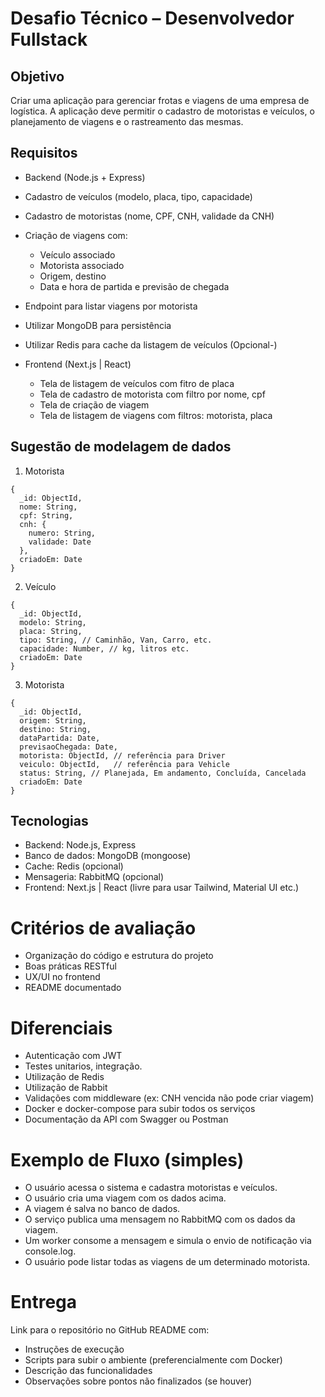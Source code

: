 # Desafio Técnico – Desenvolvedor Fullstack

## Objetivo
Criar uma aplicação para gerenciar frotas e viagens de uma empresa de logística. A aplicação deve permitir o cadastro de motoristas e veículos, o planejamento de viagens e o rastreamento das mesmas.

## Requisitos
- Backend (Node.js + Express)
- Cadastro de veículos (modelo, placa, tipo, capacidade)
- Cadastro de motoristas (nome, CPF, CNH, validade da CNH)
- Criação de viagens com:
  - Veículo associado
  - Motorista associado
  - Origem, destino
  - Data e hora de partida e previsão de chegada
- Endpoint para listar viagens por motorista
- Utilizar MongoDB para persistência
- Utilizar Redis para cache da listagem de veículos (Opcional-)

- Frontend (Next.js | React)
  - Tela de listagem de veículos com fitro de placa
  - Tela de cadastro de motorista com filtro por nome, cpf
  - Tela de criação de viagem
  - Tela de listagem de viagens com filtros: motorista, placa

## Sugestão de modelagem de dados
1. Motorista
```
{
  _id: ObjectId,
  nome: String,
  cpf: String,
  cnh: {
    numero: String,
    validade: Date
  },
  criadoEm: Date
}

```
2. Veículo
```
{
  _id: ObjectId,
  modelo: String,
  placa: String,
  tipo: String, // Caminhão, Van, Carro, etc.
  capacidade: Number, // kg, litros etc.
  criadoEm: Date
}

```
3. Motorista
```
{
  _id: ObjectId,
  origem: String,
  destino: String,
  dataPartida: Date,
  previsaoChegada: Date,
  motorista: ObjectId, // referência para Driver
  veiculo: ObjectId,   // referência para Vehicle
  status: String, // Planejada, Em andamento, Concluída, Cancelada
  criadoEm: Date
}

```

## Tecnologias 
- Backend: Node.js, Express
- Banco de dados: MongoDB (mongoose)
- Cache: Redis (opcional)
- Mensageria: RabbitMQ (opcional)
- Frontend: Next.js | React (livre para usar Tailwind, Material UI etc.)

# Critérios de avaliação
- Organização do código e estrutura do projeto
- Boas práticas RESTful
- UX/UI no frontend
- README documentado

# Diferenciais
- Autenticação com JWT
- Testes unitarios, integração.
- Utilização de Redis
- Utilização de Rabbit
- Validações com middleware (ex: CNH vencida não pode criar viagem)
- Docker e docker-compose para subir todos os serviços
- Documentação da API com Swagger ou Postman

# Exemplo de Fluxo (simples)
- O usuário acessa o sistema e cadastra motoristas e veículos.
- O usuário cria uma viagem com os dados acima.
- A viagem é salva no banco de dados.
- O serviço publica uma mensagem no RabbitMQ com os dados da viagem.
- Um worker consome a mensagem e simula o envio de notificação via console.log.
- O usuário pode listar todas as viagens de um determinado motorista.

# Entrega
Link para o repositório no GitHub
README com:
- Instruções de execução
- Scripts para subir o ambiente (preferencialmente com Docker)
- Descrição das funcionalidades
- Observações sobre pontos não finalizados (se houver)